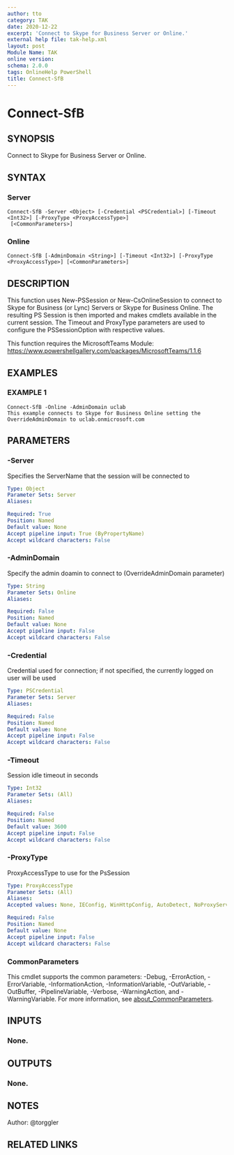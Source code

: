 ```yaml
---
author: tto
category: TAK
date: 2020-12-22
excerpt: 'Connect to Skype for Business Server or Online.'
external help file: tak-help.xml
layout: post
Module Name: TAK
online version:
schema: 2.0.0
tags: OnlineHelp PowerShell
title: Connect-SfB
---
```


# Connect-SfB

## SYNOPSIS
Connect to Skype for Business Server or Online.

## SYNTAX

### Server
```
Connect-SfB -Server <Object> [-Credential <PSCredential>] [-Timeout <Int32>] [-ProxyType <ProxyAccessType>]
 [<CommonParameters>]
```

### Online
```
Connect-SfB [-AdminDomain <String>] [-Timeout <Int32>] [-ProxyType <ProxyAccessType>] [<CommonParameters>]
```

## DESCRIPTION
This function uses New-PSSession or New-CsOnlineSession to connect to Skype for Business (or Lync) Servers
or Skype for Business Online.
The resulting PS Session is then imported and makes cmdlets available in the current session.
The Timeout and ProxyType parameters are used to configure the PSSessionOption with respective values.

This function requires the MicrosoftTeams Module: https://www.powershellgallery.com/packages/MicrosoftTeams/1.1.6

## EXAMPLES

### EXAMPLE 1
```
Connect-SfB -Online -AdminDomain uclab
This example connects to Skype for Business Online setting the OverrideAdminDomain to uclab.onmicrosoft.com
```

## PARAMETERS

### -Server
Specifies the ServerName that the session will be connected to

```yaml
Type: Object
Parameter Sets: Server
Aliases:

Required: True
Position: Named
Default value: None
Accept pipeline input: True (ByPropertyName)
Accept wildcard characters: False
```

### -AdminDomain
Specify the admin doamin to connect to (OverrideAdminDomain parameter)

```yaml
Type: String
Parameter Sets: Online
Aliases:

Required: False
Position: Named
Default value: None
Accept pipeline input: False
Accept wildcard characters: False
```

### -Credential
Credential used for connection; if not specified, the currently logged on user will be used

```yaml
Type: PSCredential
Parameter Sets: Server
Aliases:

Required: False
Position: Named
Default value: None
Accept pipeline input: False
Accept wildcard characters: False
```

### -Timeout
Session idle timeout in seconds

```yaml
Type: Int32
Parameter Sets: (All)
Aliases:

Required: False
Position: Named
Default value: 3600
Accept pipeline input: False
Accept wildcard characters: False
```

### -ProxyType
ProxyAccessType to use for the PsSession

```yaml
Type: ProxyAccessType
Parameter Sets: (All)
Aliases:
Accepted values: None, IEConfig, WinHttpConfig, AutoDetect, NoProxyServer

Required: False
Position: Named
Default value: None
Accept pipeline input: False
Accept wildcard characters: False
```

### CommonParameters
This cmdlet supports the common parameters: -Debug, -ErrorAction, -ErrorVariable, -InformationAction, -InformationVariable, -OutVariable, -OutBuffer, -PipelineVariable, -Verbose, -WarningAction, and -WarningVariable. For more information, see [about_CommonParameters](http://go.microsoft.com/fwlink/?LinkID=113216).

## INPUTS

### None.
## OUTPUTS

### None.
## NOTES
Author: @torggler

## RELATED LINKS
